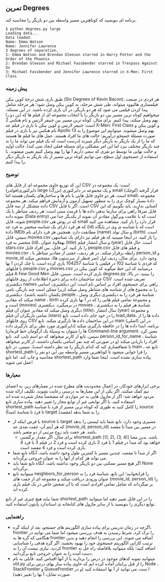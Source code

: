 ## تمرین Degrees
برنامه ای بنویسید که کوتاهترین مسیر واسطه بین دو بازیگر را محاسبه کند.
```
$ python degrees.py large 
Loading data... 
Data loaded. 
Name: Emma Watson
Name: Jennifer Lawrence 
3 degrees of separation. 
1: Emma Watson and Brendan Gleeson starred in Harry Potter and the Order of the Phoenix 
2: Brendan Gleeson and Michael Fassbender starred in Trespass Against Us 
3: Michael Fassbender and Jennifer Lawrence starred in X-Men: First Class
```
### پیش زمینه
طبق بازی شش درجۀ کوین بیکن (Six Degrees of Kevin Bacon)، هر فردی در صنعت فیلمسازی هالیوود میتواند،
طی شش مرحله، به کوین بیکن وصل شود؛ هر مرحله شامل پیدا کردن فیلمی می شود که هر دو بازیگر، در آن بازی کرده
باشند.
در این مسئله، میخواهیم کوتاه ترین مسیر بین دو بازیگر را با انتخاب مجموعه ای از فیلم ها که این دو را بهم وصل میکند،
پیدا کنیم. برای مثال، کوتاه ترین مسیر بین جنیفر لارنس و تام هنکس 2 است: جنیفر لارنس و کوین بیکن با بازی در فیلم
عه X-Men: First Class و کوین بیکن و تام هنکس نیز با بازی در فیلم Apollo 13 بهم وصل میشوند.
میتوانیم این موضوع را به صورت مسئلۀ جستجو درآوریم: حالت های ما افراد هستند. عمل های ما فیلم ها هستند که ما را از
یک بازیگر به بازیگر دیگر میبرند (درست است که یک فیلم می تواند ما را به چند بازیگر مختلف ببرد اما این امر مشکلی
برای مسئله فعلی ایجاد نمی کند). حالت اولیه و حالت نهایی ما توسط دو نفری که سعی داریم آ نها را بهم وصل کنیم تعیین
میشوند. با استفاده از جستجوی اول سطح، می توانیم کوتاه ترین مسیر از یک بازیگر به بازیگر دیگر را پیدا کنیم.


### توضیح
این کد توزیع حاوی مجموعه ای از فایل های CSV است: یک مجموعه در دایرکتوری(فولدر) large (بزرگ) و یک مجموعه
در دایرکتوری small (کوچک) قرار گرفته است. هر دو حاوی فایل هایی با نام ها و ساختارهای یکسان هستند اما small،
مجموعه دادۀ بسیار کوچک تری را به منظور تسهیل آزمون و آزمایش فراهم میکند.
هر مجموعه داده متشکل از سه فایل CSV است. اگر با فایل CSV آشنایی ندارید، باید بگوییم که این فایل صرفاً راهی برای
سازما ندهی داده ها با فرمت متنی است: هر ردیف متناظر با یک نمونه داده (Data entry) است که با علامت ویرگول
مقادیر آن نمونه از یکدیگر جدا می شوند.
فایل people.csv که در پوش هی small قرار دارد را باز کنید. مشاهده می کنید که هر فرد دارای یک شناسه منحصر به فرد
عه (id) است که با شناسه ی وی در پایگاه دادۀ IMDb مطابقت دارد. همچنین هر فرد دارای نام (name) و سال تولد (birth)
است.
سپس، فایل movies.csv را باز کنید. در اینجا میبینید که هر فیلم نیز دارای یک شناسهی منحصر به فرد (id)، بهعلاوۀ
عنوان (title) و سال انتشار فیلم (year) است.
حال فایل stars.csv را باز کنید. این فایل، بین افراد فایل people.csv و فیلم های فایل movies.csv ، رابطه برقرار
میکند. در هر ردیف، جفتی از مقادیر متناظر با person_id و movie_id وجود دارد. برای مثال، ردیف اول (صر فنظر از
سرستون ها)، مشخص میکند که فردی با شناسۀ 102 در فیلمی با شناسۀ 104257 بازی کرده است. با چک کردن آ نها
با فایلهای people.csv و movies.csv درمییابید که این خط میگوید که کوین بیکن در فیلم A Few Good Men
بازی کرده است.
سپس، فایل degrees.py را ببینید. در بالا، چند ساختمان داده برای ذخیرۀ اطلاعات از روی فایلهای CSV تعریف شده
است. دیکشنری names راهی برای جستجوی افراد بر اساس نام است: این دیکشنری، اسامی را به مجموع های از شناسه های
متناظر وصل میکند (زیرا ممکن است چند بازیگر، نامی یکسان داشته باشند). دیکشنری people ، شناسۀ هر فرد را به
دیکشنری دیگری وصل میکند که مقادیر name ، birth و مجموعۀ تمامی فیلم هایی را که در آ نها بازی کرده است
و (movies) در برمیگیرد. دیکشنری movies ، شناسۀ هر فیلم را به دیکشنری دیگری وصل میکند که مقادیر عنوان آن
فیلم (title)، سال انتشار (year) و مجموعۀ تمامی بازیگران آن فیلم (stars) را در خود جای داده است. تابع load_data،
داده ها را از روی فایلهای CSV در این ساختمان داده ها بارگیری میکند.
تابع main (اصلی) در این برنامه، ابتدا داده ها را در حافظه بارگیری میکند (دایرکتوری مورد نظر برای بارگیری داده ها را
میتوان به وسیلۀ یک آرگومان خط فرمان) Command-line argument معین کرد. سپس، تابع از کاربر میخواهد که
دو اسم تایپ کند. تابع person_id_for_name ، شناسۀ افراد را بازیابی میکند (و در صورتی که چند نفر اسامی یکسان
داشتند، از کاربر میخواهد تا شفافسازی کند که کدام بازیگر را مد نظر داشته است). سپس، در تابع main ، تابع
عه shortest_path را فرا خوانی میشود تا کوتاهترین مسیر واسطه بین این دو نفر را محاسبه و چاپ کند.
اما تابع shortest_path پیاده سازی نشده است. اینجا شما وارد عمل می شوید!


### معیارها
برخی ابزارهای خودکار، در اِعمال محدودیت های مطرح شده در معیارهای زیر، به اعضای تیم کمک میکنند. اگر یکی از این
معیارها به درستی رعایت نشوند، تکلیف ارائه شده مردود خواهد شد: اگر از ماژول هایی به جز مواردی که مشخصاً مجاز
شمرده شده اند استفاده کنید، یا اگر توابعی غیر از توابع مجاز را تغییر دهید.
پیاده سازی تابع shortest_path را کامل کنید به طوری که کوتاه ترین مسیر از فرد با شناسۀ source (مبدأ) تا فرد با
شناسۀ target (مقصد) را به شما بدهد.
  - با فرض اینکه از source تا target مسیری وجود دارد، تابع شما باید لیستی را بدهد که هر آیتم آن، جفت بعدی
عه (movie_id, person_id) در مسیر بین مبدأ تا مقصد باشد. هر جفت باید زوج مرتبی از دو متغیر باشد.
    - برای مثال، اگر مقدار برگشتی shortest_path [(1, 2), (3, 4)] باشد، بدین معنا خواهد بود که مبدأ در
فیلم 1 با فرد 2 بازی کرده است و فرد 2 در فیلم 3 با فرد 4 بازی کرده است و فرد 4 مقصد است.
  - اگر از مبدأ تا مقصد، چندین مسیر با کمترین طول وجود داشته باشد، آنگاه تابع شما می تواند هر کدام از آنها را به
عنوان خروجی برگرداند.
  - اگر هیچ مسیر ممکنی بین دو بازیگر وجود نداشته باشد، آنگاه تابع شما باید None برگرداند.
  - میتوانید تابع neighbors_for_person را فرابخوانید؛ این تابع، شناسۀ فرد را به عنوان ورودی دریافت میکند و
مجموعه ای از جفت های (movie_id, person_id) را بر میگرداند که شامل تمامی افرادی است که با آن شخص
خاص در یک فیلم بازی کرده اند. 

شما نباید هیچ چیزی غیر از تابع shortest_path را در این فایل تغییر دهید اما میتوانید توابع دیگری را بنویسید یا از سایر
ماژول های کتابخانه ی استاندارد پایتون استفاده کنید.


### راهنمایی
  - اگرچه در زمان تدریس برای پیاده سازی الگوریتم های جستجو، بعد از اینکه گره، frontier را ترک کرد، شرط
رسیدن به هدف بررسی میشود اما شما می توانید در هنگامی که گره ها به frontier اضافه می شوند، این بررسی
را انجام دهید و بدین ترتیب کارایی الگوریتم جستجوی خود را بهبود بخشید: اگر گرهِ هدفی را شناسایی کردید،
نیازی نیست آن را به frontier اضافه کنید؛ بلکه میتوانید بلافاصله راه حل به دست آمده را به عنوان خروجی تابع
برگردانید.
  - میتوانید نمونه کدهای موجود در درس را بردارید یا از آنها اقتباس کنید. فایلی به نام util.py را از قبل برایتان
آماده کرده ایم که حاوی پیاده ساز یهای درس برای Node ، StackFrontier و QueueFrontier ا ست. می توانید
از آ نها استفاده کنید (و در صورت تمایل، آ نها را تغییر دهید).
